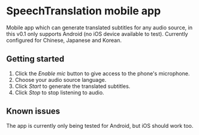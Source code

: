 # SpeechTranslation mobile app
Mobile app which can generate translated subtitles for any audio source, in this v0.1 only supports Android (no iOS device available to test).
Currently configured for Chinese, Japanese and Korean. 

## Getting started
1. Click the *Enable mic* button to give access to the phone's microphone.
2. Choose your audio source language.
3. Click *Start* to generate the translated subtitles. 
4. Click *Stop* to stop listening to audio. 

## Known issues
The app is currently only being tested for Android, but iOS should work too. 
